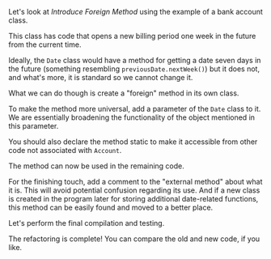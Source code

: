 Let's look at <i>Introduce Foreign Method</i> using the example of a bank account class.

This class has code that opens a new billing period one week in the future from the current time.

Ideally, the <code>Date</code> class would have a method for getting a date seven days in the future (something resembling <code>previousDate.nextWeek()</code>) but it does not, and what's more, it is standard so we cannot change it.

What we can do though is create a "foreign" method in its own class.

To make the method more universal, add a parameter of the <code>Date</code> class to it. We are essentially broadening the functionality of the object mentioned in this parameter.

You should also declare the method static to make it accessible from other code not associated with <code>Account</code>.

The method can now be used in the remaining code.

For the finishing touch, add a comment to the "external method" about what it is. This will avoid potential confusion regarding its use. And if a new class is created in the program later for storing additional date-related functions, this method can be easily found and moved to a better place.

Let's perform the final compilation and testing.

The refactoring is complete! You can compare the old and new code, if you like.